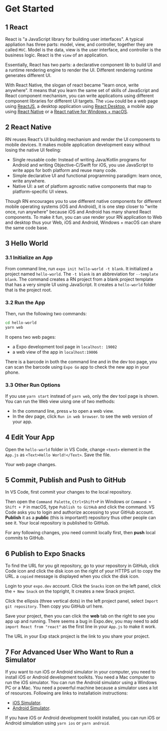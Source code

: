 # Get Started

## 1 React

React is "a JavaScript library for building user interfaces". A typical appliation has three parts: model, view, and controller, together they are called `MVC`. Model is the data, view is the user interface, and controller is the business logic. React is the `view` of an application.

Essentially, React has two parts: a declarative component lib to build UI and a runtime rendering engine to render the UI. Different rendering runtime generates different UI.

With React Native, the slogan of react became "learn once, write anywhere". It means that you learn the same set of skills of JavaScript and React component mechanism, you can write applications using different component libraries for different UI targets. The `view` could be a web page using [ReactJS](https://reactjs.org/), a desktop application using [React Desktop](http://reactdesktop.js.org/), a mobile app using [React Native](https://reactnative.dev) or a [React native for Windows + macOS](https://microsoft.github.io/react-native-windows/).

## 2 React Native

RN reuses React's UI building mechanism and render the UI components to mobile devices. It makes mobile application development easy without losing the native UI feeling:

- Single reusable code: Instead of writing Java/Kotlin programs for Android and writing Objective-C/Swift for iOS, you use JavaScript to write apps for both platform and reuse many code.
- Simple declarative UI and functional programming paradigm: learn once, write anywhere.
- Native UI: a set of platform agnostic native components that map to platform-specific UI views.

Though RN encourages you to use different native components for different mobile operating systems (iOS and Android), it is one step closer to "write once, run anywhere" because iOS and Android has many shared React components. To make it fun, you can use render your RN application to Web and desktop thus your Web, iOS and Android, Windows + macOS can share the same code base.

## 3 Hello World

### 3.1 Initialize an App

From command line, run `expo init hello-world -t blank`. It initialized a project named `hello-world`. The `-t blank` is an abbreviation for `--template blank`. The command creates a RN project from a blank project template that has a very simple UI using JavaScript. It creates a `hello-world` folder that is the project root.

### 3.2 Run the App

Then, run the following two commands:

```sh
cd hello-world
yarn web
```

It opens two web pages:

- a Expo development tool page in `localhost: 19002`
- a web view of the app in `localhost:19006`

There is a barcode in both the command line and in the dev too page, you can scan the barcode using `Expo Go` app to check the new app in your phone.

### 3.3 Other Run Options

If you use `yarn start` instead of `yarn web`, only the dev tool page is shown. You can run the Web view uisng one of two methods:

- In the command line, press `w` to open a web view.
- In the dev page, click `Run in web browser`. to see the web version of your app.

## 4 Edit Your App

Open the `hello-world` folder in VS Code, change `<text>` element in the `App.js` as `<Text>Hello World!</Text>`. Save the file.

Your web page changes.

## 5 Commit, Publish and Push to GitHub

In VS Code, first commit your changes to the local repository.

Then open the `Command Palette`, `Ctrl+Shift+P` in Windows or `Command + Shift + P` in macOS, type `Publish to GitHub` and click the command. VS Code asks you to login and authorize accessing to your GitHub account. **Publish** it as a **public** (this is important!) repository thus other people can see it. Your local repository is published to GitHub.

For any following changes, you need commit locally first, then **push** local commits to GitHub.

## 6 Publish to Expo Snacks

To find the URL for you git repository, go to your repository in GitHub, click Code icon and click the disk icon on the right of your HTTPS url to copy the URL. a `copied` message is displayed when you click the disk icon.

Login to your `expo.dev` account. Click the `Snacks` icon on the left panel, click the `+ New Snack` on the topright, It creates a new Snack project.

Click the ellipsis (three vertical dots) in the left project panel, select `Import git repository`. Then copy you GitHub url here.

Save your project, then you can click the **web** tab on the right to see you app up and running. There seems a bug in Expo.dev, you may need to add `import React from "react"` as the first line in your `App.js` to make it work.

The URL in your Exp stack project is the link to you share your project.

## 7 For Advanced User Who Want to Run a Simulator

If you want to run iOS or Android simulator in your computer, you need to install iOS or Android development toolkits. You need a Mac computer to run the iOS simulator. You can run the Android simulator using a Windows PC or a Mac. You need a powerful machine because a simulator uses a lot of resources. Following are links to installatioin instructions:

- [iOS Simulator](https://docs.expo.io/workflow/ios-simulator/).
- [Android Simulator](https://docs.expo.io/workflow/android-studio-emulator/).

If you have iOS or Android development tooklit installed, you can run iOS or Android simulation using `yarn ios` or `yarn android`.
